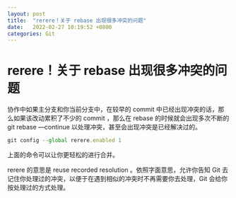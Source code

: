 ```yaml
---
layout: post
title:  "rerere！关于 rebase 出现很多冲突的问题"
date:   2022-02-27 10:19:52 +0800
categories: Git
---
```


# rerere！关于 rebase 出现很多冲突的问题

协作中如果主分支和你当前分支中，在较早的 commit 中已经出现冲突的话，那么如果该改动累积了不少的 commit ，那么在 rebase 的时候就会出现多次不断的 git rebase —continue 以处理冲突，甚至会出现冲突是已经解决过的。

```jsx
git config --global rerere.enabled 1
```

上面的命令可以让你更轻松的进行合并。

rerere 的意思是 reuse recorded resolution 。依照字面意思，允许你告知 Git 去记住你处理过的冲突，以便于在遇到相似的冲突时不再需要你去处理，Git 会给你按处理过的方式处理。